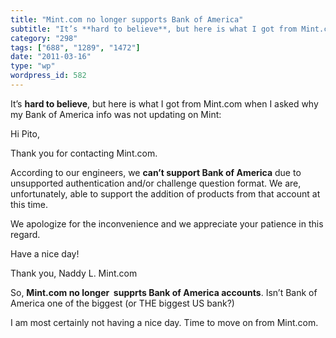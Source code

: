 ```yaml
---
title: "Mint.com no longer supports Bank of America"
subtitle: "It’s **hard to believe**, but here is what I got from Mint.com when I asked why my Bank of America i..."
category: "298"
tags: ["688", "1289", "1472"]
date: "2011-03-16"
type: "wp"
wordpress_id: 582
---
```

It’s **hard to believe**, but here is what I got from Mint.com when I asked why my Bank of America info was not updating on Mint:

> 

Hi Pito,

Thank you for contacting Mint.com.

According to our engineers, we **can’t support Bank of America** due to unsupported authentication and/or challenge question format. We are, unfortunately, able to support the addition of products from that account at this time.

We apologize for the inconvenience and we appreciate your patience in this regard.

Have a nice day!

Thank you,
Naddy L.
Mint.com

So, **Mint.com no longer  supprts Bank of America accounts**. Isn’t Bank of America one of the biggest (or THE biggest US bank?)

I am most certainly not having a nice day. Time to move on from Mint.com.
